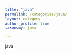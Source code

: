 ```yaml
---
title: "java"
permalink: /categories/java/
layout: category
author_profile: true
taxonomy: java

---
```


java